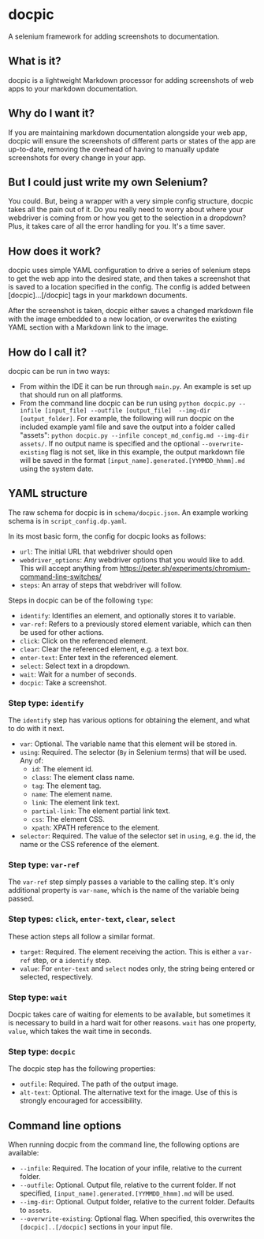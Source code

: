 # docpic

A selenium framework for adding screenshots to documentation.

## What is it?

docpic is a lightweight Markdown processor for adding screenshots of web apps to your markdown documentation.

## Why do I want it?

If you are maintaining markdown documentation alongside your web app, docpic will ensure the screenshots 
of different parts or states of the app are up-to-date, 
removing the overhead of having to manually update screenshots for every change in your app.  

## But I could just write my own Selenium?

You could. But, being a wrapper with a very simple config structure, docpic takes all the pain out of it. 
Do you really need to worry about where your webdriver is coming from or how you get to the selection in a 
dropdown? Plus, it takes care of all the error handling for you. It's a time saver.

## How does it work?

docpic uses simple YAML configuration to drive a series of selenium steps to get the web app into the 
desired state, and then takes a screenshot that is saved to a location specified in the config.
The config is added between [docpic]...[/docpic] tags in your markdown documents. 

After the screenshot is taken, docpic either saves a changed markdown file with the image embedded to a 
new location, or overwrites the existing YAML section with a Markdown link to the image.

## How do I call it?

docpic can be run in two ways:
* From within the IDE it can be run through `main.py`. An example is set up that should run on all platforms.
* From the command line docpic can be run using `python docpic.py --infile [input_file] --outfile [output_file] 
--img-dir [output_folder]`. For example, the following will run docpic on the included example yaml file and
save the output into a folder called "assets": `python docpic.py --infile concept_md_config.md --img-dir assets/`.
If no output name is specified and the optional `--overwrite-existing` flag is not set, like in this example, the output 
markdown file will be saved in the format `[input_name].generated.[YYMMDD_hhmm].md` using the system date.

## YAML structure

The raw schema for docpic is in `schema/docpic.json`. An example working schema is in `script_config.dp.yaml`. 

In its most basic form, the config for docpic looks as follows:
* `url`: The initial URL that webdriver should open
* `webdriver_options`: Any webdriver options that you would like to add. This will accept anything from 
https://peter.sh/experiments/chromium-command-line-switches/
* `steps`: An array of steps that webdriver will follow.

Steps in docpic can be of the following `type`:
* `identify`: Identifies an element, and optionally stores it to variable.
* `var-ref`: Refers to a previously stored element variable, which can then be used for other actions.
* `click`: Click on the referenced element.
* `clear`: Clear the referenced element, e.g. a text box.
* `enter-text`: Enter text in the referenced element.
* `select`: Select text in a dropdown.
* `wait`: Wait for a number of seconds.
* `docpic`: Take a screenshot.

### Step type: `identify`
The `identify` step has various options for obtaining the element, and what to do with it next.
* `var`: Optional. The variable name that this element will be stored in.
* `using`: Required. The selector (`By` in Selenium terms) that will be used. Any of:
  * `id`: The element id.
  * `class`: The element class name.
  * `tag`: The element tag.
  * `name`: The element name.
  * `link`: The element link text.
  * `partial-link`: The element partial link text.
  * `css`: The element CSS.
  * `xpath`: XPATH reference to the element.
* `selector`: Required. The value of the selector set in `using`, e.g. the id, the name or the CSS 
reference of the element.

### Step type: `var-ref`
The `var-ref` step simply passes a variable to the calling step. It's only additional property is `var-name`, 
which is the name of the variable being passed.

### Step types: `click`, `enter-text`, `clear`, `select`
These action steps all follow a similar format.
* `target`: Required. The element receiving the action. This is either a `var-ref` step, or a `identify` step.
* `value`: For `enter-text` and `select` nodes only, the string being entered or selected, respectively. 

### Step type: `wait`
Docpic takes care of waiting for elements to be available, but sometimes it is necessary to build in a hard
wait for other reasons. `wait` has one property, `value`, which takes the wait time in seconds.

### Step type: `docpic`
The docpic step has the following properties:
* `outfile`: Required. The path of the output image.
* `alt-text`: Optional. The alternative text for the image. Use of this is strongly encouraged for accessibility.

## Command line options
When running docpic from the command line, the following options are available:
* `--infile`: Required. The location of your infile, relative to the current folder.
* `--outfile`: Optional. Output file, relative to the current folder. If not specified, 
`[input_name].generated.[YYMMDD_hhmm].md` will be used.
* `--img-dir`: Optional. Output folder, relative to the current folder. Defaults to `assets`.
* `--overwrite-existing`: Optional flag. When specified, this overwrites the `[docpic]..[/docpic]` 
sections in your input file.